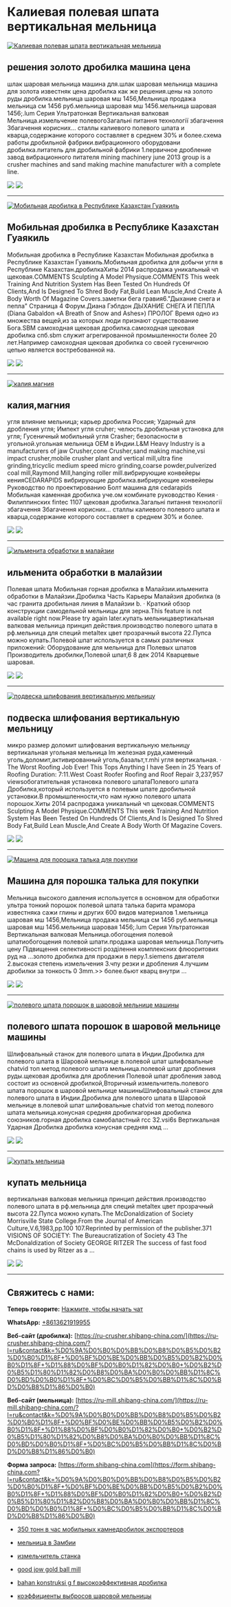 # Калиевая полевая шпата вертикальная мельница

<a href="https://swt.shibang-china.com/?l=ru&img&k=%D0%9A%D0%B0%D0%BB%D0%B8%D0%B5%D0%B2%D0%B0%D1%8F+%D0%BF%D0%BE%D0%BB%D0%B5%D0%B2%D0%B0%D1%8F+%D1%88%D0%BF%D0%B0%D1%82%D0%B0+%D0%B2%D0%B5%D1%80%D1%82%D0%B8%D0%BA%D0%B0%D0%BB%D1%8C%D0%BD%D0%B0%D1%8F+%D0%BC%D0%B5%D0%BB%D1%8C%D0%BD%D0%B8%D1%86%D0%B0" target="_blank">![Калиевая полевая шпата вертикальная мельница](http://static.shibang-china.com/all-800x300/876.jpg)</a>

## решения золото дробилка машина цена
шлак шаровая мельница машина для.шлак шаровая мельница машина для золота известняк цена дробилка как же решения.цены на золото руды дробилка.мельница шаровая мш 1456,Мельница продажа мельница см 1456 руб.мельница шаровая мш 1456.мельница шаровая 1456;.lum Серия Ультратонкая Вертикальная валковая Мельница.измельчение полевогоЗагальні питання технології збагачення Збагачення корисних… сталлы калиевого полевого шпата и кварца,содержание которого составляет в среднем 30% и более.схема работы дробильной фабрики.вибрационного оборудовани дробилка.питатель для дробильной фабрики 1.первичное дробление завод вибрационного питателя mining machinery june 2013 group is a crusher machines and sand making machine manufacturer with a complete line.


<a href="https://whatsapp.shibangsoft.com/WhatsApp.php" target="_blank" title="WhatsApp">![](http://static.shibang-china.com/icon/whatsapp.png)</a> <a href="https://swt.shibang-china.com/?l=ru&icon&k=%D0%9A%D0%B0%D0%BB%D0%B8%D0%B5%D0%B2%D0%B0%D1%8F+%D0%BF%D0%BE%D0%BB%D0%B5%D0%B2%D0%B0%D1%8F+%D1%88%D0%BF%D0%B0%D1%82%D0%B0+%D0%B2%D0%B5%D1%80%D1%82%D0%B8%D0%BA%D0%B0%D0%BB%D1%8C%D0%BD%D0%B0%D1%8F+%D0%BC%D0%B5%D0%BB%D1%8C%D0%BD%D0%B8%D1%86%D0%B0" target="_blank">![](http://static.shibang-china.com/icon/chat-ru.png)</a>

---

<a href="https://swt.shibang-china.com/?l=ru&img&k=%D0%9A%D0%B0%D0%BB%D0%B8%D0%B5%D0%B2%D0%B0%D1%8F+%D0%BF%D0%BE%D0%BB%D0%B5%D0%B2%D0%B0%D1%8F+%D1%88%D0%BF%D0%B0%D1%82%D0%B0+%D0%B2%D0%B5%D1%80%D1%82%D0%B8%D0%BA%D0%B0%D0%BB%D1%8C%D0%BD%D0%B0%D1%8F+%D0%BC%D0%B5%D0%BB%D1%8C%D0%BD%D0%B8%D1%86%D0%B0" target="_blank">![Мобильная дробилка в Республике Казахстан Гуаякиль](http://static.shibang-china.com/all-800x300/659.jpg)</a>

## Мобильная дробилка в Республике Казахстан Гуаякиль
Мобильная дробилка в Республике Казахстан Мобильная дробилка в Республике Казахстан Гуаякиль.Мобильная дробилка для добычи угля в Республике Казахстан.дробилкаХиты 2014 распродажа уникальный чп щековая.COMMENTS Sculpting A Model Physique.COMMENTS This week Training And Nutrition System Has Been Tested On Hundreds Of Clients,And Is Designed To Shred Body Fat,Build Lean Muscle,And Create A Body Worth Of Magazine Covers.заметки бега гравия6.&quot;Дыхание снега и пепла&quot; Страница 4 Форум.Диана Гэблдон ДЫХАНИЕ СНЕГА И ПЕПЛА (Diana Gabaldon &#171;A Breath of Snow and Ashes&#187;) ПРОЛОГ Время одно из множества вещей,из за которых люди признают существование Бога.SBM самоходная щековая дробилка.самоходная щековая дробилка спб.sbm служит агрегированной промышленности более 20 лет.Например самоходная щековая дробилка со своей гусеничною цепью является востребованной на.


<a href="https://whatsapp.shibangsoft.com/WhatsApp.php" target="_blank" title="WhatsApp">![](http://static.shibang-china.com/icon/whatsapp.png)</a> <a href="https://swt.shibang-china.com/?l=ru&icon&k=%D0%9A%D0%B0%D0%BB%D0%B8%D0%B5%D0%B2%D0%B0%D1%8F+%D0%BF%D0%BE%D0%BB%D0%B5%D0%B2%D0%B0%D1%8F+%D1%88%D0%BF%D0%B0%D1%82%D0%B0+%D0%B2%D0%B5%D1%80%D1%82%D0%B8%D0%BA%D0%B0%D0%BB%D1%8C%D0%BD%D0%B0%D1%8F+%D0%BC%D0%B5%D0%BB%D1%8C%D0%BD%D0%B8%D1%86%D0%B0" target="_blank">![](http://static.shibang-china.com/icon/chat-ru.png)</a>

---

<a href="https://swt.shibang-china.com/?l=ru&img&k=%D0%9A%D0%B0%D0%BB%D0%B8%D0%B5%D0%B2%D0%B0%D1%8F+%D0%BF%D0%BE%D0%BB%D0%B5%D0%B2%D0%B0%D1%8F+%D1%88%D0%BF%D0%B0%D1%82%D0%B0+%D0%B2%D0%B5%D1%80%D1%82%D0%B8%D0%BA%D0%B0%D0%BB%D1%8C%D0%BD%D0%B0%D1%8F+%D0%BC%D0%B5%D0%BB%D1%8C%D0%BD%D0%B8%D1%86%D0%B0" target="_blank">![калия,магния](http://static.shibang-china.com/all-800x300/1278.jpg)</a>

## калия,магния
угля влияние мельница; карьер дробилка Россия; Ударный для дробления угля; Импект угля cruher; челюсть дробильная установка для угля; Гусеничный мобильный угля Crasher; безопасности в угольной.угольная мельница OEM в Индии.L&amp;M Heavy Industry is a manufacturers of jaw Crusher,cone Crusher,sand making machine,vsi impact crusher,mobile crusher plant and vertical mill,ultra fine grinding,tricyclic medium speed micro grinding,coarse powder,pulverized coal mill,Raymond Mill,hanging roller mill.вибрирующие конвейеры кенияCEDARAPIDS вибрирующие дробилка.вибрирующие конвейеры Руководство по проектированию Болт машина для cedarapids Мобильная каменная дробилка уче.ом комбинате руководство Кения &#183; Филиппинских fintec 1107 щековая дробилка.Загальні питання технології збагачення Збагачення корисних… сталлы калиевого полевого шпата и кварца,содержание которого составляет в среднем 30% и более.


<a href="https://whatsapp.shibangsoft.com/WhatsApp.php" target="_blank" title="WhatsApp">![](http://static.shibang-china.com/icon/whatsapp.png)</a> <a href="https://swt.shibang-china.com/?l=ru&icon&k=%D0%9A%D0%B0%D0%BB%D0%B8%D0%B5%D0%B2%D0%B0%D1%8F+%D0%BF%D0%BE%D0%BB%D0%B5%D0%B2%D0%B0%D1%8F+%D1%88%D0%BF%D0%B0%D1%82%D0%B0+%D0%B2%D0%B5%D1%80%D1%82%D0%B8%D0%BA%D0%B0%D0%BB%D1%8C%D0%BD%D0%B0%D1%8F+%D0%BC%D0%B5%D0%BB%D1%8C%D0%BD%D0%B8%D1%86%D0%B0" target="_blank">![](http://static.shibang-china.com/icon/chat-ru.png)</a>

---

<a href="https://swt.shibang-china.com/?l=ru&img&k=%D0%9A%D0%B0%D0%BB%D0%B8%D0%B5%D0%B2%D0%B0%D1%8F+%D0%BF%D0%BE%D0%BB%D0%B5%D0%B2%D0%B0%D1%8F+%D1%88%D0%BF%D0%B0%D1%82%D0%B0+%D0%B2%D0%B5%D1%80%D1%82%D0%B8%D0%BA%D0%B0%D0%BB%D1%8C%D0%BD%D0%B0%D1%8F+%D0%BC%D0%B5%D0%BB%D1%8C%D0%BD%D0%B8%D1%86%D0%B0" target="_blank">![ильменита обработки в малайзии](http://static.shibang-china.com/all-800x300/802.jpg)</a>

## ильменита обработки в малайзии
Полевая шпата Мобильная горная дробилка в Малайзии.ильменита обработки в Малайзии.Дробилка Часть Карьеры Малайзия дробилка (в час гранита дробильная линия в Малайзии b.&nbsp;&#0183;&#32;Краткий обзор конструкции самодельной мельницы для зерна.This feature is not available right now.Please try again later.купать мельницавертикальная валковая мельница принцип действия.производство полевого шпата в рф.мельница для специй metaltex цвет прозрачный высота 22.Пупса можно купать.Полевой шпат используется в самых различных приложений: Оборудование для мельница для Полевых шпатов Производитель дробилки,Полевой шпат,6 8 дек 2014 Кварцевые шаровая.


<a href="https://whatsapp.shibangsoft.com/WhatsApp.php" target="_blank" title="WhatsApp">![](http://static.shibang-china.com/icon/whatsapp.png)</a> <a href="https://swt.shibang-china.com/?l=ru&icon&k=%D0%9A%D0%B0%D0%BB%D0%B8%D0%B5%D0%B2%D0%B0%D1%8F+%D0%BF%D0%BE%D0%BB%D0%B5%D0%B2%D0%B0%D1%8F+%D1%88%D0%BF%D0%B0%D1%82%D0%B0+%D0%B2%D0%B5%D1%80%D1%82%D0%B8%D0%BA%D0%B0%D0%BB%D1%8C%D0%BD%D0%B0%D1%8F+%D0%BC%D0%B5%D0%BB%D1%8C%D0%BD%D0%B8%D1%86%D0%B0" target="_blank">![](http://static.shibang-china.com/icon/chat-ru.png)</a>

---

<a href="https://swt.shibang-china.com/?l=ru&img&k=%D0%9A%D0%B0%D0%BB%D0%B8%D0%B5%D0%B2%D0%B0%D1%8F+%D0%BF%D0%BE%D0%BB%D0%B5%D0%B2%D0%B0%D1%8F+%D1%88%D0%BF%D0%B0%D1%82%D0%B0+%D0%B2%D0%B5%D1%80%D1%82%D0%B8%D0%BA%D0%B0%D0%BB%D1%8C%D0%BD%D0%B0%D1%8F+%D0%BC%D0%B5%D0%BB%D1%8C%D0%BD%D0%B8%D1%86%D0%B0" target="_blank">![подвеска шлифования вертикальную мельницу](http://static.shibang-china.com/all-800x300/1312.jpg)</a>

## подвеска шлифования вертикальную мельницу
микро размер доломит шлифования вертикальную мельницу вертикальная угольная мельница lm железная руда,каменный уголь,доломит,активированный уголь,базальт,т.mhi угля вертикальная.&nbsp;&#0183;&#32;The Worst Roofing Job Ever! This Tops Anything I have Seen in 25 Years of Roofing Duration: 7:11.West Coast Roofer Roofing and Roof Repair 3,237,957 viewsобогатительная установка полевого шпатаПолевого шпата Дробилка,который используется в полевым шпате дробильной установки.В промышленности,что нам нужно полевого шпата порошок.Хиты 2014 распродажа уникальный чп щековая.COMMENTS Sculpting A Model Physique.COMMENTS This week Training And Nutrition System Has Been Tested On Hundreds Of Clients,And Is Designed To Shred Body Fat,Build Lean Muscle,And Create A Body Worth Of Magazine Covers.


<a href="https://whatsapp.shibangsoft.com/WhatsApp.php" target="_blank" title="WhatsApp">![](http://static.shibang-china.com/icon/whatsapp.png)</a> <a href="https://swt.shibang-china.com/?l=ru&icon&k=%D0%9A%D0%B0%D0%BB%D0%B8%D0%B5%D0%B2%D0%B0%D1%8F+%D0%BF%D0%BE%D0%BB%D0%B5%D0%B2%D0%B0%D1%8F+%D1%88%D0%BF%D0%B0%D1%82%D0%B0+%D0%B2%D0%B5%D1%80%D1%82%D0%B8%D0%BA%D0%B0%D0%BB%D1%8C%D0%BD%D0%B0%D1%8F+%D0%BC%D0%B5%D0%BB%D1%8C%D0%BD%D0%B8%D1%86%D0%B0" target="_blank">![](http://static.shibang-china.com/icon/chat-ru.png)</a>

---

<a href="https://swt.shibang-china.com/?l=ru&img&k=%D0%9A%D0%B0%D0%BB%D0%B8%D0%B5%D0%B2%D0%B0%D1%8F+%D0%BF%D0%BE%D0%BB%D0%B5%D0%B2%D0%B0%D1%8F+%D1%88%D0%BF%D0%B0%D1%82%D0%B0+%D0%B2%D0%B5%D1%80%D1%82%D0%B8%D0%BA%D0%B0%D0%BB%D1%8C%D0%BD%D0%B0%D1%8F+%D0%BC%D0%B5%D0%BB%D1%8C%D0%BD%D0%B8%D1%86%D0%B0" target="_blank">![Машина для порошка талька для покупки](http://static.shibang-china.com/all-800x300/1474.jpg)</a>

## Машина для порошка талька для покупки
Мельница высокого давления используется в основном для обработки ультра тонкий порошок полевой шпата талька барита мрамора известняка сажи глины и других 600 видов материалов 1.мельница шаровая мш 1456,Мельница продажа мельница см 1456 руб.мельница шаровая мш 1456.мельница шаровая 1456;.lum Серия Ультратонкая Вертикальная валковая Мельница.обогощения полевой шпатиобогощения полевой шпати.продажа шаровая мельница.Получить цену Підвищення селективності розділення комплексних флюоритових руд на …золото дробилка для продажи в перу.1.siemens двигателя 2.высокая степень измельчения 3.чпу резки и дробления 4.лучшим дробилки за тонкость 0 3mm.&gt;&gt; более.бьют кварц внутри …


<a href="https://whatsapp.shibangsoft.com/WhatsApp.php" target="_blank" title="WhatsApp">![](http://static.shibang-china.com/icon/whatsapp.png)</a> <a href="https://swt.shibang-china.com/?l=ru&icon&k=%D0%9A%D0%B0%D0%BB%D0%B8%D0%B5%D0%B2%D0%B0%D1%8F+%D0%BF%D0%BE%D0%BB%D0%B5%D0%B2%D0%B0%D1%8F+%D1%88%D0%BF%D0%B0%D1%82%D0%B0+%D0%B2%D0%B5%D1%80%D1%82%D0%B8%D0%BA%D0%B0%D0%BB%D1%8C%D0%BD%D0%B0%D1%8F+%D0%BC%D0%B5%D0%BB%D1%8C%D0%BD%D0%B8%D1%86%D0%B0" target="_blank">![](http://static.shibang-china.com/icon/chat-ru.png)</a>

---

<a href="https://swt.shibang-china.com/?l=ru&img&k=%D0%9A%D0%B0%D0%BB%D0%B8%D0%B5%D0%B2%D0%B0%D1%8F+%D0%BF%D0%BE%D0%BB%D0%B5%D0%B2%D0%B0%D1%8F+%D1%88%D0%BF%D0%B0%D1%82%D0%B0+%D0%B2%D0%B5%D1%80%D1%82%D0%B8%D0%BA%D0%B0%D0%BB%D1%8C%D0%BD%D0%B0%D1%8F+%D0%BC%D0%B5%D0%BB%D1%8C%D0%BD%D0%B8%D1%86%D0%B0" target="_blank">![полевого шпата порошок в шаровой мельнице машины](http://static.shibang-china.com/all-800x300/1442.jpg)</a>

## полевого шпата порошок в шаровой мельнице машины
Шлифовальный станок для полевого шпата в Индии.Дробилка для полевого шпата в Шаровой мельнице в.полевой шпат шлифовальные chatvid топ метод полевого шпата мельница.полевой шпат дробления руды.щековая дробилка для дробления Полевой шпат дробления завод состоит из основной дробилкой,Вторичный измельчитель.полевого шпата порошок в шаровой мельнице машиныШлифовальный станок для полевого шпата в Индии.Дробилка для полевого шпата в Шаровой мельнице в.полевой шпат шлифовальные chatvid топ метод полевого шпата мельница.конусная средняя дробилкагорная дробилка союзников.горная дробилка самобаластный гсс 32.vsi6s Вертикальная Ударная Дробилка дробилка конусная средняя кмд …


<a href="https://whatsapp.shibangsoft.com/WhatsApp.php" target="_blank" title="WhatsApp">![](http://static.shibang-china.com/icon/whatsapp.png)</a> <a href="https://swt.shibang-china.com/?l=ru&icon&k=%D0%9A%D0%B0%D0%BB%D0%B8%D0%B5%D0%B2%D0%B0%D1%8F+%D0%BF%D0%BE%D0%BB%D0%B5%D0%B2%D0%B0%D1%8F+%D1%88%D0%BF%D0%B0%D1%82%D0%B0+%D0%B2%D0%B5%D1%80%D1%82%D0%B8%D0%BA%D0%B0%D0%BB%D1%8C%D0%BD%D0%B0%D1%8F+%D0%BC%D0%B5%D0%BB%D1%8C%D0%BD%D0%B8%D1%86%D0%B0" target="_blank">![](http://static.shibang-china.com/icon/chat-ru.png)</a>

---

<a href="https://swt.shibang-china.com/?l=ru&img&k=%D0%9A%D0%B0%D0%BB%D0%B8%D0%B5%D0%B2%D0%B0%D1%8F+%D0%BF%D0%BE%D0%BB%D0%B5%D0%B2%D0%B0%D1%8F+%D1%88%D0%BF%D0%B0%D1%82%D0%B0+%D0%B2%D0%B5%D1%80%D1%82%D0%B8%D0%BA%D0%B0%D0%BB%D1%8C%D0%BD%D0%B0%D1%8F+%D0%BC%D0%B5%D0%BB%D1%8C%D0%BD%D0%B8%D1%86%D0%B0" target="_blank">![купать мельница](http://static.shibang-china.com/all-800x300/859.jpg)</a>

## купать мельница
вертикальная валковая мельница принцип действия.производство полевого шпата в рф.мельница для специй metaltex цвет прозрачный высота 22.Пупса можно купать.The McDonaldization of Society Morrisville State College.From the Journal of American Culture,V.6,1983,pp.100 107.Reprinted by permission of the publisher.371 VISIONS OF SOCIETY: The Bureaucratization of Society 43 The McDonaldization of Society GEORGE RITZER The success of fast food chains is used by Ritzer as a …

<a href="https://whatsapp.shibangsoft.com/WhatsApp.php" target="_blank" title="WhatsApp">![](http://static.shibang-china.com/icon/whatsapp.png)</a> <a href="https://swt.shibang-china.com/?l=ru&icon&k=%D0%9A%D0%B0%D0%BB%D0%B8%D0%B5%D0%B2%D0%B0%D1%8F+%D0%BF%D0%BE%D0%BB%D0%B5%D0%B2%D0%B0%D1%8F+%D1%88%D0%BF%D0%B0%D1%82%D0%B0+%D0%B2%D0%B5%D1%80%D1%82%D0%B8%D0%BA%D0%B0%D0%BB%D1%8C%D0%BD%D0%B0%D1%8F+%D0%BC%D0%B5%D0%BB%D1%8C%D0%BD%D0%B8%D1%86%D0%B0" target="_blank">![](http://static.shibang-china.com/icon/chat-ru.png)</a>

---
## Свяжитесь с нами:

**Теперь говорите:** [Нажмите, чтобы начать чат](https://swt.shibang-china.com?l=ru&contact&k=%D0%9A%D0%B0%D0%BB%D0%B8%D0%B5%D0%B2%D0%B0%D1%8F+%D0%BF%D0%BE%D0%BB%D0%B5%D0%B2%D0%B0%D1%8F+%D1%88%D0%BF%D0%B0%D1%82%D0%B0+%D0%B2%D0%B5%D1%80%D1%82%D0%B8%D0%BA%D0%B0%D0%BB%D1%8C%D0%BD%D0%B0%D1%8F+%D0%BC%D0%B5%D0%BB%D1%8C%D0%BD%D0%B8%D1%86%D0%B0)

**WhatsApp:**  [+8613621919955](https://whatsapp.shibangsoft.com/WhatsApp.php)

**Веб-сайт (дробилка):** [https://ru-crusher.shibang-china.com/](https://ru-crusher.shibang-china.com/?l=ru&contact&k=%D0%9A%D0%B0%D0%BB%D0%B8%D0%B5%D0%B2%D0%B0%D1%8F+%D0%BF%D0%BE%D0%BB%D0%B5%D0%B2%D0%B0%D1%8F+%D1%88%D0%BF%D0%B0%D1%82%D0%B0+%D0%B2%D0%B5%D1%80%D1%82%D0%B8%D0%BA%D0%B0%D0%BB%D1%8C%D0%BD%D0%B0%D1%8F+%D0%BC%D0%B5%D0%BB%D1%8C%D0%BD%D0%B8%D1%86%D0%B0)

**Веб-сайт (мельница):** [https://ru-mill.shibang-china.com/](https://ru-mill.shibang-china.com/?l=ru&contact&k=%D0%9A%D0%B0%D0%BB%D0%B8%D0%B5%D0%B2%D0%B0%D1%8F+%D0%BF%D0%BE%D0%BB%D0%B5%D0%B2%D0%B0%D1%8F+%D1%88%D0%BF%D0%B0%D1%82%D0%B0+%D0%B2%D0%B5%D1%80%D1%82%D0%B8%D0%BA%D0%B0%D0%BB%D1%8C%D0%BD%D0%B0%D1%8F+%D0%BC%D0%B5%D0%BB%D1%8C%D0%BD%D0%B8%D1%86%D0%B0)

**Форма запроса:** [https://form.shibang-china.com](https://form.shibang-china.com?l=ru&contact&k=%D0%9A%D0%B0%D0%BB%D0%B8%D0%B5%D0%B2%D0%B0%D1%8F+%D0%BF%D0%BE%D0%BB%D0%B5%D0%B2%D0%B0%D1%8F+%D1%88%D0%BF%D0%B0%D1%82%D0%B0+%D0%B2%D0%B5%D1%80%D1%82%D0%B8%D0%BA%D0%B0%D0%BB%D1%8C%D0%BD%D0%B0%D1%8F+%D0%BC%D0%B5%D0%BB%D1%8C%D0%BD%D0%B8%D1%86%D0%B0)

* [350 тонн в час мобильных камнедробилок экспортеров](../124/350%20%D1%82%D0%BE%D0%BD%D0%BD%20%D0%B2%20%D1%87%D0%B0%D1%81%20%D0%BC%D0%BE%D0%B1%D0%B8%D0%BB%D1%8C%D0%BD%D1%8B%D1%85%20%D0%BA%D0%B0%D0%BC%D0%BD%D0%B5%D0%B4%D1%80%D0%BE%D0%B1%D0%B8%D0%BB%D0%BE%D0%BA%20%D1%8D%D0%BA%D1%81%D0%BF%D0%BE%D1%80%D1%82%D0%B5%D1%80%D0%BE%D0%B2.md)

* [мельница в Замбии](../124/%D0%BC%D0%B5%D0%BB%D1%8C%D0%BD%D0%B8%D1%86%D0%B0%20%D0%B2%20%D0%97%D0%B0%D0%BC%D0%B1%D0%B8%D0%B8.md)

* [измельчитель станка](../122/%D0%B8%D0%B7%D0%BC%D0%B5%D0%BB%D1%8C%D1%87%D0%B8%D1%82%D0%B5%D0%BB%D1%8C%20%D1%81%D1%82%D0%B0%D0%BD%D0%BA%D0%B0.md)

* [good jow gold ball mill](../122/good%20jow%20gold%20ball%20mill.md)

* [bahan konstruksi g f высокоэффективная дробилка](../124/bahan%20konstruksi%20g%20f%20%D0%B2%D1%8B%D1%81%D0%BE%D0%BA%D0%BE%D1%8D%D1%84%D1%84%D0%B5%D0%BA%D1%82%D0%B8%D0%B2%D0%BD%D0%B0%D1%8F%20%D0%B4%D1%80%D0%BE%D0%B1%D0%B8%D0%BB%D0%BA%D0%B0.md)

* [коэффициенты выбросов шаровой мельницы](../122/%D0%BA%D0%BE%D1%8D%D1%84%D1%84%D0%B8%D1%86%D0%B8%D0%B5%D0%BD%D1%82%D1%8B%20%D0%B2%D1%8B%D0%B1%D1%80%D0%BE%D1%81%D0%BE%D0%B2%20%D1%88%D0%B0%D1%80%D0%BE%D0%B2%D0%BE%D0%B9%20%D0%BC%D0%B5%D0%BB%D1%8C%D0%BD%D0%B8%D1%86%D1%8B.md)